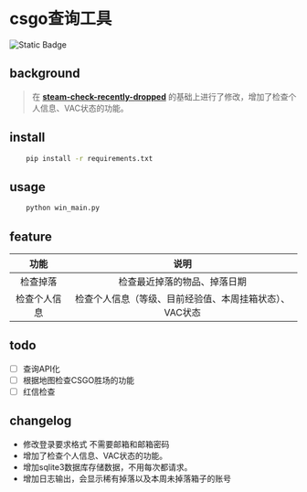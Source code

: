 #  csgo查询工具

![Static Badge](https://img.shields.io/badge/v3.10.*-blue?style=flat&logo=python&logoColor=white&labelColor=gray)

## background
>在
>[**steam-check-recently-dropped**](https://github.com/Cra2yQi/steam-check-recently-dropped)
>的基础上进行了修改，增加了检查个人信息、VAC状态的功能。

## install

```bash
    pip install -r requirements.txt
```

## usage

```bash
    python win_main.py
```

## feature

| 功能 |              说明               |
| :---: |:-----------------------------:|
| 检查掉落 |        检查最近掉落的物品、掉落日期         |
| 检查个人信息 | 检查个人信息（等级、目前经验值、本周挂箱状态）、VAC状态 |

## todo
- [ ] 查询API化
- [ ] 根据地图检查CSGO胜场的功能
- [ ] 红信检查

## changelog
- 修改登录要求格式 不需要邮箱和邮箱密码
- 增加了检查个人信息、VAC状态的功能。
- 增加sqlite3数据库存储数据，不用每次都请求。
- 增加日志输出，会显示稀有掉落以及本周未掉落箱子的账号
